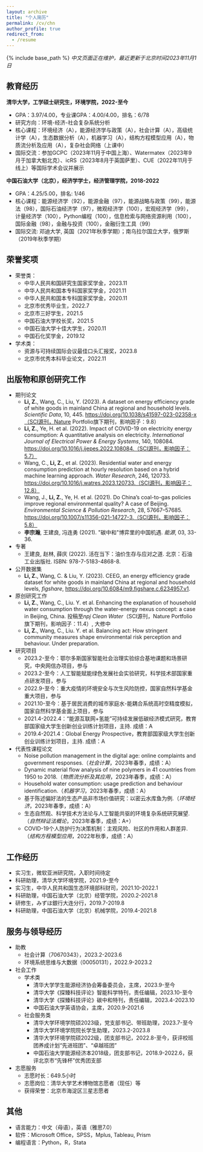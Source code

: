 ```yaml
---
layout: archive
title: "个人简历"
permalink: /cv/chn
author_profile: true
redirect_from:
  - /resume
---
```


{% include base_path %}
*中文页面正在维护，最近更新于北京时间2023年11月1日*

教育经历
------
**清华大学，工学硕士研究生，环境学院，2022-至今**
* GPA：3.97/4.00，专业课GPA：4.00/4.00，排名：6/78
* 研究方向：环境-经济-社会复杂系统分析
* 核心课程：环境经济（A），能源经济学与政策（A），社会计算（A），高级统计学（A），生态数据分析（A），机器学习（A），结构方程模型应用（A），物质流分析及应用（A），复杂社会网络（上课中）
* 国际交流：参加GCPC（2023年11月于中国上海）、Watermatex（2023年9月于加拿大魁北克）、icRS（2023年8月于英国萨里）、CUE（2022年11月于线上）等国际学术会议并展示

**中国石油大学（北京），经济学学士，经济管理学院，2018-2022**
* GPA：4.25/5.00，排名: 1/46
* 核心课程：能源经济学（92），能源金融（97），能源战略与政策（99），能源法（98），国际石油经济学（97），微观经济学（100），宏观经济学（99），计量经济学（100），Python编程（100），信息检索与网络资源利用（100），国际金融（98），金融与投资（100），金融衍生工具（99）
* 国际交流: 邓迪大学, 英国（2021年秋季学期）；南乌拉尔国立大学，俄罗斯（2019年秋季学期）

荣誉奖项
------
* 荣誉类：
    * 中华人民共和国研究生国家奖学金，2023.11
    * 中华人民共和国本专科国家奖学金，2021.11
    * 中华人民共和国本专科国家奖学金，2020.11
    * 北京市优秀毕业生，2022.7
    * 北京市三好学生，2021.5
    * 中国石油大学校长奖，2021.5
    * 中国石油大学十佳大学生，2020.11
    * 中国石化奖学金，2019.12
* 学术类：
    * 资源与可持续国际会议最佳口头汇报奖，2023.8
    * 北京市优秀本科毕业论文，2022.11

出版物和原创研究工作
------
* 期刊论文
    * **Li, Z.**, Wang, C., Liu, Y. (2023). A dataset on energy efficiency grade of white goods in mainland China at regional and household levels. *Scientific Data*, 10, 445. https://doi.org/10.1038/s41597-023-02358-x（SCI源刊，Nature Portfolio旗下期刊，影响因子：9.8）
    * **Li, Z.**, Ye, H. et al. (2022). Impact of COVID-19 on electricity energy consumption: A quantitative analysis on electricity. *International Journal of Electrical Power & Energy Systems*, 140, 108084. https://doi.org/10.1016/j.ijepes.2022.108084.（SCI源刊，影响因子：5.7）
    * Wang, C., **Li, Z.**, et al. (2023). Residential water and energy consumption prediction at hourly resolution based on a hybrid machine learning approach. *Water Research*, 246, 120733. https://doi.org/10.1016/j.watres.2023.120733.（SCI源刊，影响因子：12.8）
    * Wang, J., **Li, Z.**, Ye, H. et al. (2021). Do China’s coal-to-gas policies improve regional environmental quality? A case of Beijing. *Environmental Science & Pollution Research*, 28, 57667–57685. https://doi.org/10.1007/s11356-021-14727-3.（SCI源刊，影响因子：5.8）
    * **李宗瀚**, 王建良, 冯连勇 (2021). "碳中和"博弈里的中国机遇. *能源*, 03, 33-36.
* 专著
    * 王建良, 赵林, 薛庆 (2022). 活在当下：油价生存与应对之道. 北京：石油工业出版社. ISBN: 978-7-5183-4868-8.
* 公开数据集
    * **Li, Z.**, Wang, C. & Liu, Y. (2023). CEEG, an energy efficiency grade dataset for white goods in mainland China at regional and household levels, *figshare*, https://doi.org/10.6084/m9.figshare.c.6234957.v1.
* 原创研究工作
    * **Li, Z.**, Wang, C., Liu. Y. et al. Enhancing the explanation of household water consumption through the water-energy nexus concept: a case in Beijing, China. 投稿至*npj Clean Water*（SCI源刊，Nature Portfolio旗下期刊，影响因子：11.4）, 大修中
    * **Li, Z.**, Wang, C., Liu. Y. et al. Balancing act: How stringent community measures shape environmental risk perception and behaviour. Under preparation.
* 研究项目
    * 2023.2-至今：鄂尔多斯国家智能社会治理实验综合基地课题和场景研究，中央网信办项目，参与
    * 2023.2-至今：人工智能赋能绿色发展社会实验研究，科学技术部国家重点研发项目，参与
    * 2022.9-至今：重大疫情的环境安全与次生风险防控，国家自然科学基金重大项目，参与
    * 2021.10-至今：基于居民消费的城市家庭水-能耦合系统高时空精度模拟，国家自然科学基金面上项目，参与
    * 2021.4-2022.4：“能源互联网+氢能”可持续发展低碳经济模式研究，教育部国家级大学生创新创业训练计划项目，主持. 成绩：A
    * 2019.4-2021.4：Global Energy Prospective，教育部国家级大学生创新创业训练计划项目，主持. 成绩：A
* 代表性课程论文
  * Noise pollution management in the digital age: online complaints and government responses.（*社会计算*，2023年春季，成绩：A）
  * Dynamic material flow analysis of nine polymers in 41 countries from 1950 to 2018.（*物质流分析及其应用*，2023年春季，成绩：A）
  * Household water consumption: usage prediction and behaviour identification.（*机器学习*，2023年春季，成绩：A）
  * 基于陈述偏好法的生态产品非市场价值研究：以密云水库鱼为例.（*环境经济*，2023年春季，成绩：A）
  * 生态自然观、科学技术方法论与人工智能共驱的环境复杂系统研究展望.（*自然辩证法概论*，2023年春季，成绩：A+）
  * COVID-19个人防护行为决策机制：主观风险、社区的作用和人群差异.（*结构方程模型应用*，2022年秋季，成绩：A）

工作经历
------
* 实习生，微软亚洲研究院，入职时间待定
* 科研助理，清华大学环境学院，2021.9-至今
* 实习生，中华人民共和国生态环境部科财司，2021.10-2022.1
* 科研助理，中国石油大学（北京）经管学院，2020.2-2021.8
* 研修生，みずほ銀行大连分行，2019.7-2019.8
* 科研助理，中国石油大学（北京）机械学院，2019.4-2021.8

服务与领导经历
------
* 助教
  * 社会计算（70670343），2023.2-2023.6
  * 环境系统思维与大数据（00050131），2022.9-2023.2
* 社会工作
  * 学术类
    * 清华大学学生能源经济协会筹备委员会，主席，2023.9-至今
    * 清华大学《探臻科技评论》智能科学特刊，责任编辑，2023.10-至今
    * 清华大学《探臻科技评论》碳中和特刊，责任编辑，2023.4-2023.10
    * 中国石油大学英语协会，主席，2020.9-2021.6
  * 社会服务类
    * 清华大学环境学院硕2023级，党支部书记、带班助理，2023.7-至今
    * 清华大学环境学院院长学生助理，2023.2-2023.8
    * 清华大学环境学院硕2022级，团支部书记，2022.8-至今，获评校班团养成计划“先进班团”、“卓越班团”
    * 中国石油大学能源经济本2018级，团支部书记，2018.9-2022.6，获评北京市“先锋杯”优秀团支部
* 志愿服务
  * 志愿时长：649.5小时
  * 志愿岗位：清华大学艺术博物馆志愿者（现任）等
  * 获得荣誉：北京市海淀区三星志愿者
  
其他
------
* 语言能力：中文（母语），英语（雅思7.0）
* 软件：Microsoft Office，SPSS，Mplus, Tableau, Prism
* 编程语言：Python，R，Stata
